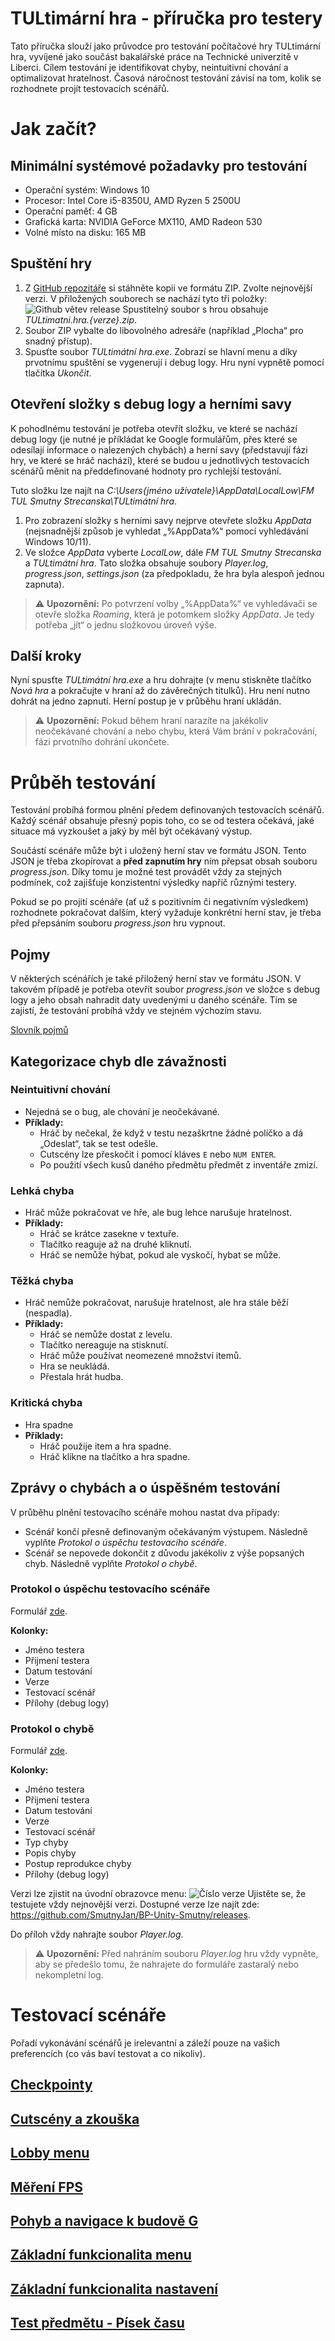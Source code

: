 # TULtimární hra - příručka pro testery
Tato příručka slouží jako průvodce pro testování počítačové hry TULtimární hra, vyvíjené jako součást bakalářské práce na Technické univerzitě v Liberci. Cílem testování je identifikovat chyby, neintuitivní chování a optimalizovat hratelnost. Časová náročnost testování závisí na tom, kolik se rozhodnete projít testovacích scénářů.
# Jak začít?
## Minimální systémové požadavky pro testování
- Operační systém: Windows 10
- Procesor: Intel Core i5-8350U, AMD Ryzen 5 2500U
- Operační paměť: 4 GB
- Grafická karta: NVIDIA GeForce MX110, AMD Radeon 530
- Volné místo na disku: 165 MB


## Spuštění hry
1. Z [GitHub repozitáře](https://github.com/SmutnyJan/BP-Unity-Smutny/releases) si stáhněte kopii ve formátu ZIP. Zvolte nejnovější verzi.
V přiložených souborech se nachází tyto tři položky:
![Github větev release](Obrázky/github_release.png)
Spustitelný soubor s hrou obsahuje *TULtimatni.hra.{verze}.zip*.
2. Soubor ZIP vybalte do libovolného adresáře (například „Plocha“ pro snadný přístup).
3. Spusťte soubor *TULtimátní hra.exe*. Zobrazí se hlavní menu a díky prvotnímu spuštění se vygenerují i debug logy. Hru nyní vypnětě pomocí tlačítka *Ukončit*.


## Otevření složky s debug logy a herními savy
K pohodlnému testování je potřeba otevřít složku, ve které se nachází debug logy (je nutné je příkládat ke Google formulářům, přes které se odesílají informace o nalezených chybách) a herní savy (představují fázi hry, ve které se hráč nachází), které se budou u jednotlivých testovacích scénářů měnit na předdefinované hodnoty pro rychlejší testování.

Tuto složku lze najít na *C:\Users\{jméno uživatele}\AppData\LocalLow\FM TUL Smutny Strecanska\TULtimátní hra*.
1. Pro zobrazení složky s herními savy nejprve otevřete složku *AppData* (nejsnadnější způsob je vyhledat „%AppData%“ pomocí vyhledávání Windows 10/11).
2. Ve složce *AppData* vyberte *LocalLow*, dále *FM TUL Smutny Strecanska* a *TULtimátní hra*. Tato složka obsahuje soubory *Player.log*, *progress.json*, *settings.json* (za předpokladu, že hra byla alespoň jednou zapnuta).
> ⚠️ **Upozornění:** Po potvrzení volby „%AppData%“ ve vyhledávači se otevře složka *Roaming*, která je potomkem složky *AppData*. Je tedy potřeba „jít“ o jednu složkovou úroveň výše.

## Další kroky
Nyní spusťte *TULtimátní hra.exe* a hru dohrajte (v menu stiskněte tlačítko *Nová hra* a pokračujte v hraní až do závěrečných titulků). Hru není nutno dohrát na jedno zapnutí. Herní postup je v průběhu hraní ukládán.
> ⚠️ **Upozornění:** Pokud během hraní narazíte na jakékoliv neočekávané chování a nebo chybu, která Vám brání v pokračování, fázi prvotního dohrání ukončete.

# Průběh testování
Testování probíhá formou plnění předem definovaných testovacích scénářů. Každý scénář obsahuje přesný popis toho, co se od testera očekává, jaké situace má vyzkoušet a jaký by měl být očekávaný výstup.

Součástí scénáře může být i uložený herní stav ve formátu JSON. Tento JSON je třeba zkopírovat a **před zapnutím hry** ním přepsat obsah souboru *progress.json*. Díky tomu je možné test provádět vždy za stejných podmínek, což zajišťuje konzistentní výsledky napříč různými testery.

Pokud se po projití scénáře (ať už s pozitivním či negativním výsledkem) rozhodnete pokračovat dalším, který vyžaduje konkrétní herní stav, je třeba před přepsáním souboru *progress.json* hru vypnout.

## Pojmy
V některých scénářích je také přiložený herní stav ve formátu JSON. V takovém případě je potřeba otevřít soubor *progress.json* ve složce s debug logy a jeho obsah nahradit daty uvedenými u daného scénáře. Tím se zajistí, že testování probíhá vždy ve stejném výchozím stavu.

[Slovník pojmů](./Pojmy.md)


## Kategorizace chyb dle závažnosti
### Neintuitivní chování
- Nejedná se o bug, ale chování je neočekávané.
- **Příklady:**
  - Hráč by nečekal, že když v testu nezaškrtne žádné políčko a dá „Odeslat“, tak se test odešle.
  - Cutscény lze přeskočit i pomocí kláves `E` nebo `NUM ENTER`.
  - Po použití všech kusů daného předmětu předmět z inventáře zmizí.

### Lehká chyba
- Hráč může pokračovat ve hře, ale bug lehce narušuje hratelnost.
- **Příklady:**
  - Hráč se krátce zasekne v textuře.
  - Tlačítko reaguje až na druhé kliknutí.
  - Hráč se nemůže hýbat, pokud ale vyskočí, hybat se může.

### Těžká chyba
- Hráč nemůže pokračovat, narušuje hratelnost, ale hra stále běží (nespadla).
- **Příklady:**
  - Hráč se nemůže dostat z levelu.
  - Tlačítko nereaguje na stisknutí.
  - Hráč může používat neomezené množství itemů.
  - Hra se neukládá.
  - Přestala hrát hudba.

### Kritická chyba
- Hra spadne
- **Příklady:**
  - Hráč použije item a hra spadne.
  - Hráč klikne na tlačítko a hra spadne.

## Zprávy o chybách a o úspěšném testování
V průběhu plnění testovacího scénáře mohou nastat dva případy:
- Scénář končí přesně definovaným očekávaným výstupem. Následně vyplňte *Protokol o úspěchu testovacího scénáře*.
- Scénář se nepovede dokončit z důvodu jakékoliv z výše popsaných chyb. Následně vyplňte *Protokol o chybě*.


### Protokol o úspěchu testovacího scénáře
Formulář [zde](https://forms.gle/h2ScRxJ8PcTQHiRw8).

**Kolonky:**
- Jméno testera
- Přijmení testera
- Datum testování
- Verze
- Testovací scénář
- Přílohy (debug logy)

### Protokol o chybě
Formulář [zde](https://forms.gle/y7WAztFuzfxBB5s16).

**Kolonky:**
- Jméno testera
- Přijmení testera
- Datum testování
- Verze
- Testovací scénář
- Typ chyby
- Popis chyby
- Postup reprodukce chyby
- Přílohy (debug logy)  


Verzi lze zjistit na úvodní obrazovce menu:
![Číslo verze](Obrázky/verze_screenshot.png)
Ujistěte se, že testujete vždy nejnovější verzi. Dostupné verze lze najít zde: https://github.com/SmutnyJan/BP-Unity-Smutny/releases.

Do příloh vždy nahrajte soubor *Player.log*.
> ⚠️ **Upozornění:** Před nahráním souboru *Player.log* hru vždy vypněte, aby se předešlo tomu, že nahrajete do formuláře zastaralý nebo nekompletní log.

# Testovací scénáře
Pořadí vykonávání scénářů je irelevantní a záleží pouze na vašich preferencích (co vás baví testovat a co nikoliv).


## [Checkpointy](./Scénáře/Herní%20menu.md)
## [Cutscény a zkouška](./Scénáře/Cutscény%20a%20zkouška.md)
## [Lobby menu](./Scénáře/Lobby%20menu.md)
## [Měření FPS](./Scénáře/Měření%20FPS.md)
## [Pohyb a navigace k budově G](./Scénáře/Pohyb%20a%20navigace%20k%20budově%20G.md)
## [Základní funkcionalita menu](./Scénáře/Základní%20funkcionalita%20menu.md)
## [Základní funkcionalita nastavení](./Scénáře/Základní%20funkcionalita%20nastavení.md)
## [Test předmětu - Písek času](./Scénáře/Test%20předmětu%20-%20Písek%20času.md)